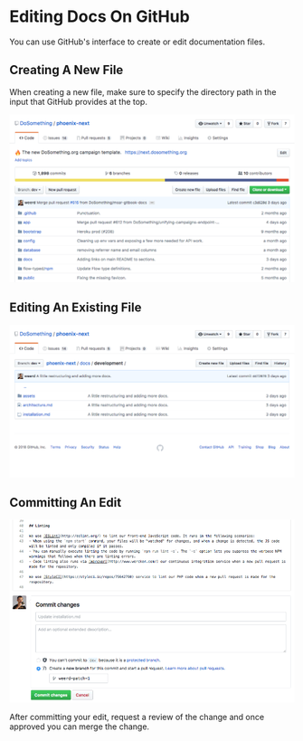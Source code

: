 # Editing Docs On GitHub

You can use GitHub's interface to create or edit documentation files.

## Creating A New File

When creating a new file, make sure to specify the directory path in the input that GitHub provides at the top.

![Creating A New File On GitHub](../_assets/creating-a-new-file-on-github.gif)

## Editing An Existing File

![Editing An Existing File On GitHub](../_assets/editing-an-existing-file-on-github.gif)

## Committing An Edit

![Committing An Edit](../_assets/committing-an-edit.gif)

After committing your edit, request a review of the change and once approved you can merge the change.
